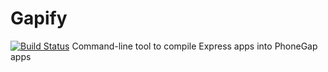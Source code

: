 # Gapify
[![Build Status](https://secure.travis-ci.org/Fannect/gapify.png?branch=master)](https://travis-ci.org/Fannect/gapify)
Command-line tool to compile Express apps into PhoneGap apps